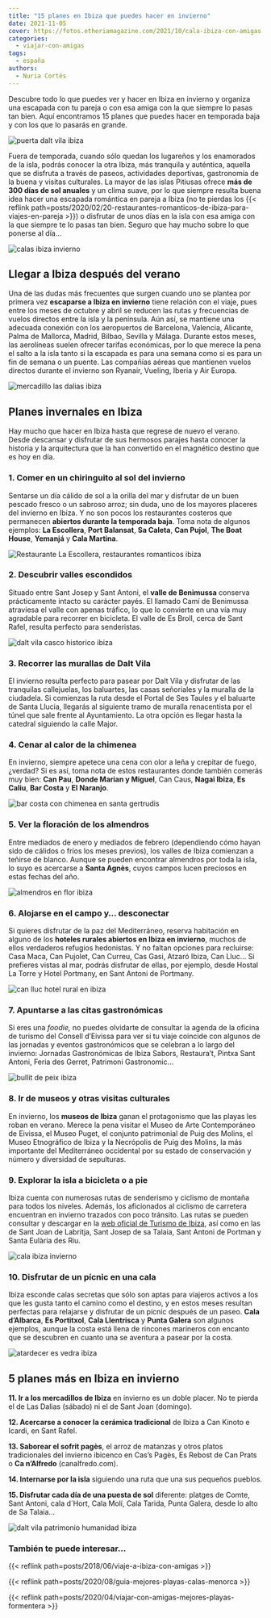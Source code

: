 ```yaml
---
title: "15 planes en Ibiza que puedes hacer en invierno"
date: 2021-11-05
cover: https://fotos.etheriamagazine.com/2021/10/cala-ibiza-con-amigas.jpg
categories: 
  - viajar-con-amigas
tags: 
  - españa
authors: 
  - Nuria Cortés
---
```


Descubre todo lo que puedes ver y hacer en Ibiza en invierno y organiza una escapada con 
tu pareja o con esa amiga con la que siempre lo pasas tan bien. Aquí encontramos 15 
planes que puedes hacer en temporada baja y con los que lo pasarás en grande. 

![puerta dalt vila ibiza](https://fotos.etheriamagazine.com/2021/11/casa-dalt-vila.jpg "Puerta de Dalt Villa, Ibiza. © P. García")

Fuera de temporada, cuando sólo quedan los lugareños y los enamorados de la isla, podrás 
conocer la otra Ibiza, más tranquila y auténtica, aquella que se disfruta a través de 
paseos, actividades deportivas, gastronomía de la buena y visitas culturales. La mayor 
de las islas Pitiusas ofrece **más de 300 días de sol anuales** y un clima suave, por lo 
que siempre resulta buena idea hacer una escapada romántica en pareja a Ibiza (no te 
pierdas los {{< reflink 
path=posts/2020/02/20-restaurantes-romanticos-de-ibiza-para-viajes-en-pareja >}}) o 
disfrutar de unos días en la isla con esa amiga con la que siempre te lo pasas tan bien. 
Seguro que hay mucho sobre lo que ponerse al día… 

![calas ibiza invierno](https://fotos.etheriamagazine.com/2021/10/cala-ibiza-con-amigas.jpg "Aprovecha las calas de Ibiza en invierno, con apenas turistas. © Alex Kulikov")

## Llegar a Ibiza después del verano

Una de las dudas más frecuentes que surgen cuando uno se plantea por primera vez 
**escaparse a Ibiza en invierno** tiene relación con el viaje, pues entre los meses de 
octubre y abril se reducen las rutas y frecuencias de vuelos directos entre la isla y la 
península. Aún así, se mantiene una adecuada conexión con los aeropuertos de Barcelona, 
Valencia, Alicante, Palma de Mallorca, Madrid, Bilbao, Sevilla y Málaga. Durante estos 
meses, las aerolíneas suelen ofrecer tarifas económicas, por lo que merece la pena el 
salto a la isla tanto si la escapada es para una semana como si es para un fin de semana 
o un puente. Las compañías aéreas que mantienen vuelos directos durante el invierno son 
Ryanair, Vueling, Iberia y Air Europa. 

![mercadillo las dalias ibiza](https://fotos.etheriamagazine.com/2021/11/mercado-las-dalias-ibiza.jpg "Mercadillo de las Dalias, en Ibiza. © Pepa García")

## Planes invernales en Ibiza

Hay mucho que hacer en Ibiza hasta que regrese de nuevo el verano. Desde descansar y 
disfrutar de sus hermosos parajes hasta conocer la historia y la arquitectura que la han 
convertido en el magnético destino que es hoy en día. 

### 1\. Comer en un chiringuito al sol del invierno

Sentarse un día cálido de sol a la orilla del mar y disfrutar de un buen pescado fresco 
o un sabroso arroz; sin duda, uno de los mayores placeres del invierno en Ibiza. Y no 
son pocos los restaurantes costeros que permanecen **abiertos durante la temporada 
baja**. Toma nota de algunos ejemplos: **La Escollera**, **Port Balansat**, **Sa 
Caleta**, **Can Pujol**, **The Boat House**, **Yemanjá** y **Cala Martina**. 

![Restaurante La Escollera, restaurantes romanticos ibiza](https://fotos.etheriamagazine.com/2020/02/restaurante-romantico-ibiza-la-escollera.jpg "Restaurante La Escollera (Ibiza). © Luana Failla/ La Escollera")

### 2\. Descubrir valles escondidos

Situado entre Sant Josep y Sant Antoni, el **valle de Benimussa** conserva prácticamente 
intacto su carácter payés. El llamado Camí de Benimussa atraviesa el valle con apenas 
tráfico, lo que lo convierte en una vía muy agradable para recorrer en bicicleta. El 
valle de Es Broll, cerca de Sant Rafel, resulta perfecto para senderistas. 

![dalt vila casco historico ibiza](https://fotos.etheriamagazine.com/2021/10/dalt-vila-ibiza.jpg "Dalt Vila. © Belinda Fewings/ Kadir Celep")

### 3\. Recorrer las murallas de Dalt Vila

El invierno resulta perfecto para pasear por Dalt Vila y disfrutar de las tranquilas 
callejuelas, los baluartes, las casas señoriales y la muralla de la ciudadela. Si 
comienzas la ruta desde el Portal de Ses Taules y el baluarte de Santa Llucia, llegarás 
al siguiente tramo de muralla renacentista por el túnel que sale frente al Ayuntamiento. 
La otra opción es llegar hasta la catedral siguiendo la calle Major. 

### 4\. Cenar al calor de la chimenea

En invierno, siempre apetece una cena con olor a leña y crepitar de fuego, ¿verdad? Si 
es así, toma nota de estos restaurantes donde también comerás muy bien: **Can Pau**, 
**Donde Marian y Miguel**, Can Caus, **Nagai Ibiza**, **Es Caliu**, **Bar Costa** y **El 
Naranjo**. 

![bar costa con chimenea en santa gertrudis](https://fotos.etheriamagazine.com/2021/11/bar-costa-santa-gertrudis-chimenea.jpg "Bar Costa en Santa Gertrudis (Ibiza). © Pepa García")

### 5\. Ver la floración de los almendros

Entre mediados de enero y mediados de febrero (dependiendo cómo hayan sido de cálidos o 
fríos los meses previos), los valles de Ibiza comienzan a teñirse de blanco. Aunque se 
pueden encontrar almendros por toda la isla, lo suyo es acercarse a **Santa Agnès**, 
cuyos campos lucen preciosos en estas fechas del año. 

![almendros en flor ibiza](https://fotos.etheriamagazine.com/2021/11/almendros-flor-ibiza.jpg "Almendros en flor en Ibiza. © Pepa García")

### 6\. Alojarse en el campo y… desconectar

Si quieres disfrutar de la paz del Mediterráneo, reserva habitación en alguno de los 
**hoteles rurales abiertos en Ibiza en invierno**, muchos de ellos verdaderos refugios 
hedonistas. Y no faltan opciones para recluirse: Casa Maca, Can Pujolet, Can Curreu, Cas 
Gasi, Atzaró Ibiza, Can Lluc… Si prefieres vistas al mar, podrás disfrutar de ellas, por 
ejemplo, desde Hostal La Torre y Hotel Portmany, en Sant Antoni de Portmany. 

![can lluc hotel rural en ibiza](https://fotos.etheriamagazine.com/2021/11/Can-Lluc-hotel-rural.jpg "© Can Lluc Hotel Rural.")

### 7\. Apuntarse a las citas gastronómicas

Si eres una _foodie,_ no puedes olvidarte de consultar la agenda de la oficina de 
turismo del Consell d’Eivissa para ver si tu viaje coincide con algunos de las jornadas 
y eventos gastronómicos que se celebran a lo largo del invierno: Jornadas Gastronómicas 
de Ibiza Sabors, Restaura’t, Pintxa Sant Antoni, Feria des Gerret, Patrimoni 
Gastronomic… 

![bullit de peix ibiza](https://fotos.etheriamagazine.com/2021/11/pescado-ibiza.jpg "Bullit de peix, una de las recetas tradicionales de Ibiza. © P.García")

### 8\. Ir de museos y otras visitas culturales

En invierno, los **museos de Ibiza** ganan el protagonismo que las playas les roban en 
verano. Merece la pena visitar el Museo de Arte Contemporáneo de Eivissa, el Museo 
Puget, el conjunto patrimonial de Puig des Molins, el Museo Etnográfico de Ibiza y la 
Necrópolis de Puig des Molins, la más importante del Mediterráneo occidental por su 
estado de conservación y número y diversidad de sepulturas. 

### 9\. Explorar la isla a bicicleta o a pie

Ibiza cuenta con numerosas rutas de senderismo y ciclismo de montaña para todos los 
niveles. Además, los aficionados al ciclismo de carretera encuentran en invierno 
trazados con poco tránsito. Las rutas se pueden consultar y descargar en la [web oficial 
de Turismo de Ibiza](https://ibiza.travel/), así como en las de Sant Joan de Labritja, 
Sant Josep de sa Talaia, Sant Antoni de Portman y Santa Eulària des Riu. 

![cala ibiza invierno](https://fotos.etheriamagazine.com/2021/11/cala-ibiza.jpg "En invierno también hay días idóneos para disfrutar de la playa en Ibiza. © P. García")

### 10\. Disfrutar de un pícnic en una cala

Ibiza esconde calas secretas que sólo son aptas para viajeros activos a los que les 
gusta tanto el camino como el destino, y en estos meses resultan perfectas para 
relajarse y disfrutar de un pícnic después de un paseo. **Cala d’Albarca**, **Es 
Portitxol**, **Cala Llentrisca** y **Punta Galera** son algunos ejemplos, aunque la 
costa está llena de rincones marineros con encanto que se descubren en cuanto una se 
aventura a pasear por la costa. 

![atardecer es vedra ibiza](https://fotos.etheriamagazine.com/2021/11/atardecer-es-vedra.jpg "El sol se oculta tras Es Vedrá. © Pepa García")

## 5 planes más en Ibiza en invierno

**11\. Ir a los mercadillos de Ibiza** en invierno es un doble placer. No te pierda el 
de Las Dalias (sábado) ni el de Sant Joan (domingo). 

**12\. Acercarse a conocer la cerámica tradicional** de Ibiza a Can Kinoto e Icardi, en 
Sant Rafel. 

**13\. Saborear el sofrit pagès**, el arroz de matanzas y otros platos tradicionales del 
invierno ibicenco en Cas’s Pagès, Es Rebost de Can Prats o **Ca n’Alfredo** 
(canalfredo.com). 

**14\. Internarse por la isla** siguiendo una ruta que una sus pequeños pueblos. 

**15\. Disfrutar cada día de una puesta de sol** diferente: platges de Comte, Sant 
Antoni, cala d´Hort, Cala Molí, Cala Tarida, Punta Galera, desde lo alto de Sa Talaia… 

![dalt vila patrimonio humanidad ibiza](https://fotos.etheriamagazine.com/2021/11/dalt-vila-ibiza.jpg "Dalt Vila, el casco antiguo de Ibiza, fue declarado Patrimonio de la Humanidad. © Pepa G.")

### También te puede interesar...

{{< reflink path=posts/2018/06/viaje-a-ibiza-con-amigas >}} 

{{< reflink path=posts/2020/08/guia-mejores-playas-calas-menorca >}} 

{{< reflink path=posts/2020/04/viajar-con-amigas-mejores-playas-formentera >}}
